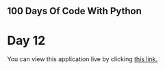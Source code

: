 ## 100 Days Of Code With Python

# Day 12

You can view this application live by clicking [this link.](https://repl.it/@ArisRoutsis/guess-the-number)
